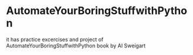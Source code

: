 # AutomateYourBoringStuffwithPython
it has practice excercises and project of AutomateYourBoringStuffwithPython book by AI Sweigart
